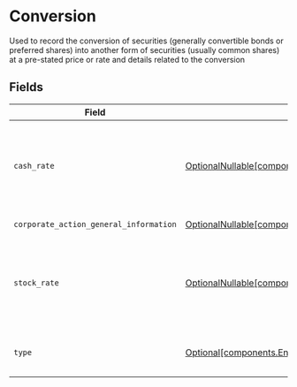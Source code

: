# Conversion

Used to record the conversion of securities (generally convertible bonds or preferred shares) into another form of securities (usually common shares) at a pre-stated price or rate and details related to the conversion


## Fields

| Field                                                                                                                                                        | Type                                                                                                                                                         | Required                                                                                                                                                     | Description                                                                                                                                                  | Example                                                                                                                                                      |
| ------------------------------------------------------------------------------------------------------------------------------------------------------------ | ------------------------------------------------------------------------------------------------------------------------------------------------------------ | ------------------------------------------------------------------------------------------------------------------------------------------------------------ | ------------------------------------------------------------------------------------------------------------------------------------------------------------ | ------------------------------------------------------------------------------------------------------------------------------------------------------------ |
| `cash_rate`                                                                                                                                                  | [OptionalNullable[components.EntryConversionCashRate]](../../models/components/entryconversioncashrate.md)                                                   | :heavy_minus_sign:                                                                                                                                           | The rate (raw value, not a percentage, example: 50% will be .5 in this field) at which cash will be disbursed to the shareholder                             | {<br/>"value": "0.25"<br/>}                                                                                                                                  |
| `corporate_action_general_information`                                                                                                                       | [OptionalNullable[components.EntryConversionCorporateActionGeneralInformation]](../../models/components/entryconversioncorporateactiongeneralinformation.md) | :heavy_minus_sign:                                                                                                                                           | Common fields for corporate actions                                                                                                                          |                                                                                                                                                              |
| `stock_rate`                                                                                                                                                 | [OptionalNullable[components.StockRate]](../../models/components/stockrate.md)                                                                               | :heavy_minus_sign:                                                                                                                                           | The rate (raw value, not a percentage, example: 50% will be .5 in this field) at which shares will be disbursed to the shareholder                           | {<br/>"value": "0.25"<br/>}                                                                                                                                  |
| `type`                                                                                                                                                       | [Optional[components.EntryConversionType]](../../models/components/entryconversiontype.md)                                                                   | :heavy_minus_sign:                                                                                                                                           | Corresponds to whether the event is CASH \| STOCK \| CASH_AND_STOCK                                                                                          | CASH                                                                                                                                                         |